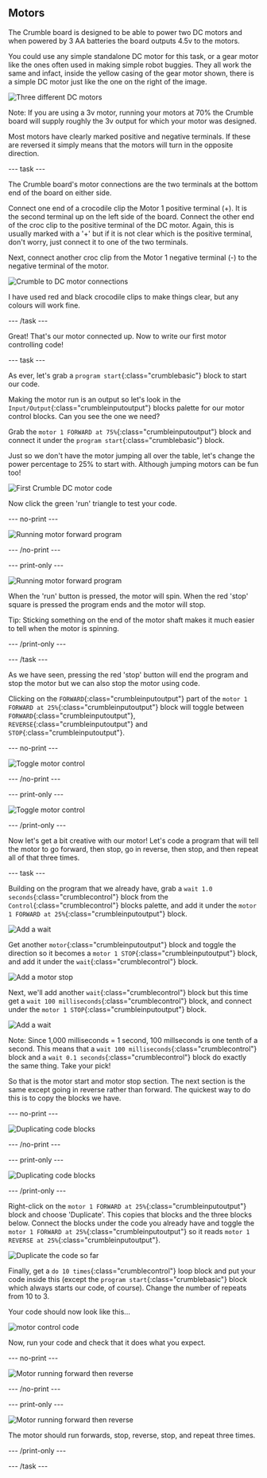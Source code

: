 ## Motors

The Crumble board is designed to be able to power two DC motors and when powered by 3 AA batteries the board outputs 4.5v to the motors.

You could use any simple standalone DC motor for this task, or a gear motor like the ones often used in making simple robot buggies. They all work the same and infact, inside the yellow casing of the gear motor shown, there is a simple DC motor just like the one on the right of the image.

![Three different DC motors](images/DC_motors.png)

Note: If you are using a 3v motor, running your motors at 70% the Crumble board will supply roughly the 3v output for which your motor was designed.

Most motors have clearly marked positive and negative terminals. If these are reversed it simply means that the motors will turn in the opposite direction.

--- task ---

The Crumble board's motor connections are the two terminals at the bottom end of the board on either side.

Connect one end of a crocodile clip the Motor 1 positive terminal (+). It is the second terminal up on the left side of the board. Connect the other end of the croc clip to the positive terminal of the DC motor. Again, this is usually marked with a '+' but if it is not clear which is the positive terminal, don't worry, just connect it to one of the two terminals.

Next, connect another croc clip from the Motor 1 negative terminal (-) to the negative terminal of the motor.

![Crumble to DC motor connections](images/motor_connections.png)

I have used red and black crocodile clips to make things clear, but any colours will work fine.

--- /task ---

Great! That's our motor connected up. Now to write our first motor controlling code!

--- task ---

As ever, let's grab a `program start`{:class="crumblebasic"} block to start our code.

Making the motor run is an output so let's look in the `Input/Output`{:class="crumbleinputoutput"} blocks palette for our motor control blocks. Can you see the one we need?

Grab the `motor 1 FORWARD at 75%`{:class="crumbleinputoutput"} block and connect it under the `program start`{:class="crumblebasic"} block.

Just so we don't have the motor jumping all over the table, let's change the power percentage to 25% to start with. Although jumping motors can be fun too!

![First Crumble DC motor code](images/Crumble_motor_forward_code.png)

Now click the green 'run' triangle to test your code.

--- no-print ---

![Running motor forward program](images/Crumble_motor_forward.gif)

--- /no-print ---

--- print-only ---

![Running motor forward program](images/Crumble_motor_forward.png)

When the 'run' button is pressed, the motor will spin. When the red 'stop' square is pressed the program ends and the motor will stop.

Tip: Sticking something on the end of the motor shaft makes it much easier to tell when the motor is spinning.

--- /print-only ---

--- /task ---

As we have seen, pressing the red 'stop' button will end the program and stop the motor but we can also stop the motor using code.

Clicking on the `FORWARD`{:class="crumbleinputoutput"} part of the `motor 1 FORWARD at 25%`{:class="crumbleinputoutput"} block will toggle between `FORWARD`{:class="crumbleinputoutput"}, `REVERSE`{:class="crumbleinputoutput"} and `STOP`{:class="crumbleinputoutput"}.
 
 --- no-print ---

![Toggle motor control](images/crumble_motor_direction_toggle.gif)

--- /no-print ---

--- print-only ---

![Toggle motor control](images/crumble_motor_direction_toggle.png)

--- /print-only ---

Now let's get a bit creative with our motor! Let's code a program that will tell the motor to go forward, then stop, go in reverse, then stop, and then repeat all of that three times.

--- task ---

Building on the program that we already have, grab a `wait 1.0 seconds`{:class="crumblecontrol"} block from the `Control`{:class="crumblecontrol"} blocks palette, and add it under the `motor 1 FORWARD at 25%`{:class="crumbleinputoutput"} block.

![Add a wait](images/motorstage1.png)


Get another `motor`{:class="crumbleinputoutput"} block and toggle the direction so it becomes a `motor 1 STOP`{:class="crumbleinputoutput"} block, and add it under the `wait`{:class="crumblecontrol"} block.

![Add a motor stop](images/motorstage2.png)


Next, we'll add another `wait`{:class="crumblecontrol"} block but this time get a `wait 100 milliseconds`{:class="crumblecontrol"} block, and connect under the `motor 1 STOP`{:class="crumbleinputoutput"} block.

![Add a wait](images/motorstage3.png)


Note: Since 1,000 milliseconds = 1 second, 100 millseconds is one tenth of a second. This means that a `wait 100 milliseconds`{:class="crumblecontrol"} block and a `wait 0.1 seconds`{:class="crumblecontrol"} block do exactly the same thing. Take your pick!

So that is the motor start and motor stop section. The next section is the same except going in reverse rather than forward. The quickest way to do this is to copy the blocks we have.

 --- no-print ---

![Duplicating code blocks](images/duplicate_blocks.gif)

--- /no-print ---

--- print-only ---

![Duplicating code blocks](images/duplicate_blocks.png)

--- /print-only ---

Right-click on the `motor 1 FORWARD at 25%`{:class="crumbleinputoutput"} block and choose 'Duplicate'. This copies that blocks and the three blocks below. Connect the blocks under the code you already have and toggle the `motor 1 FORWARD at 25%`{:class="crumbleinputoutput"} so it reads `motor 1 REVERSE at 25%`{:class="crumbleinputoutput"}.

![Duplicate the code so far](images/motorstage4.png)


Finally, get a `do 10 times`{:class="crumblecontrol"} loop block and put your code inside this (except the `program start`{:class="crumblebasic"} block which always starts our code, of course). Change the number of repeats from 10 to 3.

Your code should now look like this...

![motor control code](images/crumble_motor_start_stop_code.png)

Now, run your code and check that it does what you expect.

 --- no-print ---

![Motor running forward then reverse](images/crumble_motor_start_stop.gif)

--- /no-print ---

--- print-only ---

![Motor running forward then reverse](images/crumble_motor_start_stop.png)

The motor should run forwards, stop, reverse, stop, and repeat three times.

--- /print-only ---

--- /task ---